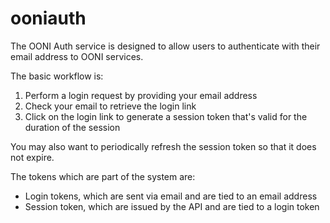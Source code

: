 # ooniauth

The OONI Auth service is designed to allow users to authenticate with their
email address to OONI services.

The basic workflow is:

1. Perform a login request by providing your email address
2. Check your email to retrieve the login link
3. Click on the login link to generate a session token that's valid for the
   duration of the session

You may also want to periodically refresh the session token so that it does not
expire.

The tokens which are part of the system are:

- Login tokens, which are sent via email and are tied to an email address
- Session token, which are issued by the API and are tied to a login token
